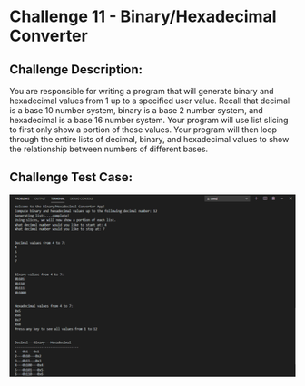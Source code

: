 # Challenge 11 - Binary/Hexadecimal Converter


## Challenge Description:

You are responsible for writing a program that will generate binary and hexadecimal values from
1 up to a specified user value. Recall that decimal is a base 10 number system, binary is a
base 2 number system, and hexadecimal is a base 16 number system. Your program will use
list slicing to first only show a portion of these values. Your program will then loop through the
entire lists of decimal, binary, and hexadecimal values to show the relationship between
numbers of different bases.

## Challenge Test Case:

<p align = center>
  <img src="https://github.com/aajinkya1203/The-Art-Of-Doing/blob/branch-11/%2311.PNG">
</p>
